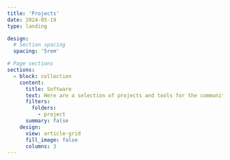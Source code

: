 ```yaml
---
title: 'Projects'
date: 2024-05-19
type: landing

design:
  # Section spacing
  spacing: '5rem'

# Page sections
sections:
  - block: collection
    content:
      title: Software
      text: Here are a selection of projects and tools for the community that I have developed over the years.
      filters:
        folders:
          - project
      summary: false
    design:
      view: article-grid
      fill_image: false
      columns: 3
---
```

